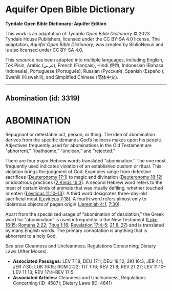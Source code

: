 # Aquifer Open Bible Dictionary

**Tyndale Open Bible Dictionary: Aquifer Edition**

This work is an adaptation of *Tyndale Open Bible Dictionary* © 2023 Tyndale House Publishers, licensed under the CC BY\-SA 4\.0 license. The adaptation, *Aquifer Open Bible Dictionary*, was created by BiblioNexus and is also licensed under CC BY\-SA 4\.0\.

This resource has been adapted into multiple languages, including English, Tok Pisin, Arabic (عربي), French (Français), Hindi (हिंदी), Indonesian (Bahasa Indonesia), Portuguese (Português), Russian (Русский), Spanish (Español), Swahili (Kiswahili), and Simplified Chinese (简体中文).



--------------------------------

## Abomination (id: 3319)

ABOMINATION
===========

Repugnant or detestable act, person, or thing. The idea of abomination derives from the specific demands God’s holiness makes upon his people. Adjectives frequently used for abominations in the Old Testament are “abhorrent,” “loathsome,” “unclean,” and “rejected.”

There are four major Hebrew words translated “abomination.” The one most frequently used indicates violation of an established custom or ritual. This violation brings the judgment of God. Examples range from defective sacrifices ([Deuteronomy 17:1](https://ref.ly/Deut17:1)) to magic and divination ([Deuteronomy 18:12](https://ref.ly/Deut18:12)) or idolatrous practices ([2 Kings 16:3](https://ref.ly/2Kgs16:3)). A second Hebrew word refers to the meat of certain kinds of animals that was ritually defiling, whether touched or eaten ([Leviticus 11:10–13](https://ref.ly/Lev11:10-Lev11:13)). A third word designates three\-day\-old sacrificial meat ([Leviticus 7:18](https://ref.ly/Lev7:18)). A fourth word refers almost only to idolatrous objects of pagan origin ([Jeremiah 4:1](https://ref.ly/Jer4:1); [7:30](https://ref.ly/Jer7:30)). 

Apart from the specialized usage of “abomination of desolation,” the Greek word for “abomination” is used infrequently in the New Testament ([Luke 16:15](https://ref.ly/Luke16:15); [Romans 2:22](https://ref.ly/Rom2:22); [Titus 1:16](https://ref.ly/Titus1:16); [Revelation 17:4–5](https://ref.ly/Rev17:4-Rev17:5); [21:8, 27](https://ref.ly/Rev21:8,Rev21:27)) and is translated by many English words. The primary connotation is anything that is abhorrent to a holy God.

*See also* Cleanness and Uncleanness, Regulations Concerning; Dietary Laws (After Moses).

* **Associated Passages:** LEV 7:18; DEU 17:1; DEU 18:12; 2KI 16:3; JER 4:1; JER 7:30; LUK 16:15; ROM 2:22; TIT 1:16; REV 21:8; REV 21:27; LEV 11:10–LEV 11:13; REV 17:4–REV 17:5
* **Associated Articles:** Cleanness and Uncleanness, Regulations Concerning (ID: 4587); Dietary Laws (ID: 4841)

